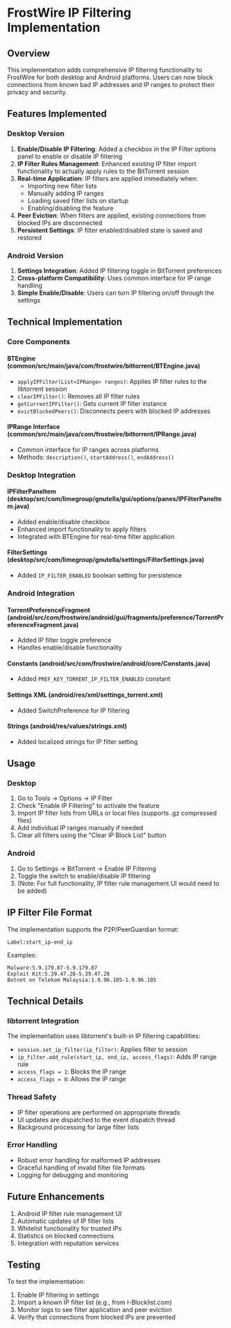 # FrostWire IP Filtering Implementation

## Overview
This implementation adds comprehensive IP filtering functionality to FrostWire for both desktop and Android platforms. Users can now block connections from known bad IP addresses and IP ranges to protect their privacy and security.

## Features Implemented

### Desktop Version
1. **Enable/Disable IP Filtering**: Added a checkbox in the IP Filter options panel to enable or disable IP filtering
2. **IP Filter Rules Management**: Enhanced existing IP filter import functionality to actually apply rules to the BitTorrent session
3. **Real-time Application**: IP filters are applied immediately when:
   - Importing new filter lists
   - Manually adding IP ranges
   - Loading saved filter lists on startup
   - Enabling/disabling the feature
4. **Peer Eviction**: When filters are applied, existing connections from blocked IPs are disconnected
5. **Persistent Settings**: IP filter enabled/disabled state is saved and restored

### Android Version
1. **Settings Integration**: Added IP filtering toggle in BitTorrent preferences
2. **Cross-platform Compatibility**: Uses common interface for IP range handling
3. **Simple Enable/Disable**: Users can turn IP filtering on/off through the settings

## Technical Implementation

### Core Components

#### BTEngine (common/src/main/java/com/frostwire/bittorrent/BTEngine.java)
- `applyIPFilter(List<IPRange> ranges)`: Applies IP filter rules to the libtorrent session
- `clearIPFilter()`: Removes all IP filter rules
- `getCurrentIPFilter()`: Gets current IP filter instance
- `evictBlockedPeers()`: Disconnects peers with blocked IP addresses

#### IPRange Interface (common/src/main/java/com/frostwire/bittorrent/IPRange.java)
- Common interface for IP ranges across platforms
- Methods: `description()`, `startAddress()`, `endAddress()`

### Desktop Integration

#### IPFilterPaneItem (desktop/src/com/limegroup/gnutella/gui/options/panes/IPFilterPaneItem.java)
- Added enable/disable checkbox
- Enhanced import functionality to apply filters
- Integrated with BTEngine for real-time filter application

#### FilterSettings (desktop/src/com/limegroup/gnutella/settings/FilterSettings.java)
- Added `IP_FILTER_ENABLED` boolean setting for persistence

### Android Integration

#### TorrentPreferenceFragment (android/src/com/frostwire/android/gui/fragments/preference/TorrentPreferenceFragment.java)
- Added IP filter toggle preference
- Handles enable/disable functionality

#### Constants (android/src/com/frostwire/android/core/Constants.java)
- Added `PREF_KEY_TORRENT_IP_FILTER_ENABLED` constant

#### Settings XML (android/res/xml/settings_torrent.xml)
- Added SwitchPreference for IP filtering

#### Strings (android/res/values/strings.xml)
- Added localized strings for IP filter setting

## Usage

### Desktop
1. Go to Tools → Options → IP Filter
2. Check "Enable IP Filtering" to activate the feature
3. Import IP filter lists from URLs or local files (supports .gz compressed files)
4. Add individual IP ranges manually if needed
5. Clear all filters using the "Clear IP Block List" button

### Android
1. Go to Settings → BitTorrent → Enable IP Filtering
2. Toggle the switch to enable/disable IP filtering
3. (Note: For full functionality, IP filter rule management UI would need to be added)

## IP Filter File Format

The implementation supports the P2P/PeerGuardian format:
```
Label:start_ip-end_ip
```

Examples:
```
Malware:5.9.179.87-5.9.179.87
Exploit Kit:5.39.47.28-5.39.47.28
Botnet on Telekom Malaysia:1.9.96.105-1.9.96.105
```

## Technical Details

### libtorrent Integration
The implementation uses libtorrent's built-in IP filtering capabilities:
- `session.set_ip_filter(ip_filter)`: Applies filter to session
- `ip_filter.add_rule(start_ip, end_ip, access_flags)`: Adds IP range rule
- `access_flags = 1`: Blocks the IP range
- `access_flags = 0`: Allows the IP range

### Thread Safety
- IP filter operations are performed on appropriate threads
- UI updates are dispatched to the event dispatch thread
- Background processing for large filter lists

### Error Handling
- Robust error handling for malformed IP addresses
- Graceful handling of invalid filter file formats
- Logging for debugging and monitoring

## Future Enhancements
1. Android IP filter rule management UI
2. Automatic updates of IP filter lists
3. Whitelist functionality for trusted IPs
4. Statistics on blocked connections
5. Integration with reputation services

## Testing
To test the implementation:
1. Enable IP filtering in settings
2. Import a known IP filter list (e.g., from I-Blocklist.com)
3. Monitor logs to see filter application and peer eviction
4. Verify that connections from blocked IPs are prevented